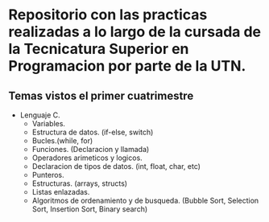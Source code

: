 # Repositorio con las practicas realizadas a lo largo de la cursada de la Tecnicatura Superior en Programacion por parte de la UTN.

## Temas vistos el primer cuatrimestre

-   Lenguaje C.
    -   Variables.
    -   Estructura de datos. (if-else, switch)
    -   Bucles.(while, for)
    -   Funciones. (Declaracion y llamada)
    -   Operadores arimeticos y logicos.
    -   Declaracion de tipos de datos. (int, float, char, etc)
    -   Punteros.
    -   Estructuras. (arrays, structs)
    -   Listas enlazadas.
    -   Algoritmos de ordenamiento y de busqueda. (Bubble Sort, Selection Sort, Insertion Sort, Binary search)
